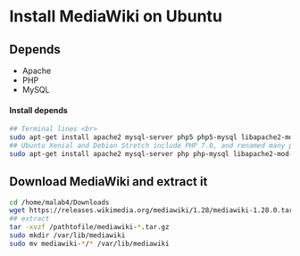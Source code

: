 # Install __MediaWiki__ on Ubuntu

## Depends <br>
* Apache
* PHP
* MySQL

#### Install depends 
```bash
## Terminal lines <br>
sudo apt-get install apache2 mysql-server php5 php5-mysql libapache2-mod-php5
## Ubuntu Xenial and Debian Stretch include PHP 7.0, and renamed many packages from "php5" to plain "php". In addition, some PHP modules are now in separate packages (xml, mbstring)
sudo apt-get install apache2 mysql-server php php-mysql libapache2-mod-php php-xml php-mbstring
```

## Download MediaWiki and extract it
```bash
cd /home/malab4/Downloads
wget https://releases.wikimedia.org/mediawiki/1.28/mediawiki-1.28.0.tar.gz
## extract 
tar -xvzf /pathtofile/mediawiki-*.tar.gz
sudo mkdir /var/lib/mediawiki
sudo mv mediawiki-*/* /var/lib/mediawiki
```
